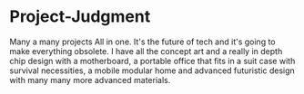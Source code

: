 # Project-Judgment
Many a many projects All in one. It's the future of tech and it's going to make everything obsolete. I have all the concept art and a really in depth chip design with a motherboard, a portable office that fits in a suit case with survival necessities, a mobile modular home and advanced futuristic design with many many more advanced materials. 
